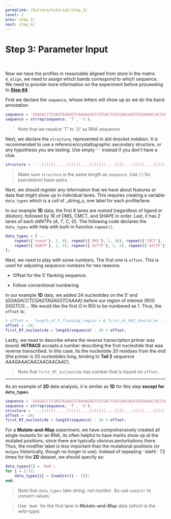 ```yaml
---
permalink: /hitrace/tutorial/step_3/
level: 2
prev: step_2/
next: step_4/
---
```


# Step 3: Parameter Input

<br/>

Now we have the profiles in reasonable aligned from store in the matrix `d_align`, we need to assign which bands correspond to which sequence. We need to provide more information on the experiment before proceeding to [**Step #4**](../step_4/).

First we declare the `sequence`, whose letters will show up as we do the band annotation:

```matlab
sequence = 'GGAGACCTCGAGTAGAGGTCAAAAGGGTCGTGACTGGCGAACAGGTGGGAAACCACCGGGGAGCGACCCCGGCATCGATAGCCGCCCGCCTGGGCAAACAACTCGAGTAGAGTTGACAACAAAGAAACAACAACAACAAC';
sequence = strrep(sequence, 'T', 'U');
```
> Note that we repalce _'T'_ to _'U'_ as RNA sequence.

Next, we declare the `structure`, represented in _dot-bracket_ notation. It is recommended to use a reference/crystallographic secondary structure, or any hypothesis you are testing. Use empty `''` instead if you don't have a clue.

```matlab
structure = '...((((((.....))))))....(((((((....[[[[....(((((....))))).....)))))))...........(((..]]]]...)))...((((((.....)))))).........................';
```

> Make sure `structure` is the same length as `sequence`. Use `[]` for pseudoknot base-pairs.

Next, we should register any information that we have about features or data that might show up in individual lanes. This requires creating a variable `data_types` which is a _cell_ of _string_s, one label for each profile/lane. 

In our example **1D** data, the first 8 lanes are _nomod_ (regardless of ligand or dilution), followed by 16 of DMS, CMCT, and SHAPE in order. Last, it has 2 lanes of each ddNTPs (_A_, _T_, _C_, _G_). The following code declares the `data_types` with help with built-in function `repmat()`.

```matlab
data_types = [ ...
    repmat({'nomod'}, 1, 8), repmat({'DMS'}, 1, 16), repmat({'CMCT'}, 1, 16), repmat({'SHAPE'}, 1, 16), ...
    repmat({'ddATP'}, 1, 2), repmat({'ddTTP'}, 1, 2), repmat({'ddCTP'}, 1, 2), repmat({'ddGTP'}, 1, 2), ...
];
```

Next, we need to play with some numbers. The first one is `offset`. This is used for adjusting sequence numbers for two reasons:

* Offset for the 5&prime; flanking sequence.

* Follow conventional numbering.

In our example **1D** data, we added 24 nucleotides on the 5&prime; end (_GGAGACCTCGAGTAGAGGTCAAAA_) before our region of interest (ROI) _GGGTCG..._. We would like the first _G_ in ROI to be numbered as 1. Thus, the `offset` is:

```matlab
% offset = - length_of_5_flanking_region + N_first_nt_ROI_should_be - 1
offset = -24;
first_RT_nucleotide = length(sequence) - 20 + offset;
```

Lastly, we need to describe where the reverse transcription primer was bound. **HiTRACE** accepts a number describing the first nucleotide that was reverse transcribed. In this case, its the nucleotide 20 residues from the end (the primer is 20 nucleotides long, binding to **Tail 2** sequence _AAAGAAACAACAACAACAAC_).

> Note that `first_RT_nucleotide` has number that is based on `offset`.

<hr/>

As an example of **2D** data analysis, it is similar as **1D** for this step **except for `data_types`**.

```matlab
sequence = 'GGAGACCTCGAGTAGAGGTCAAAAGGGTCGTGACTGGCGAACAGGTGGGAAACCACCGGGGAGCGACCCCGGCATCGATAGCCGCCCGCCTGGGCAAACAACTCGAGTAGAGTTGACAACAAAGAAACAACAACAACAAC';
sequence = strrep(sequence, 'T', 'U');
structure = '...((((((.....))))))....(((((((....[[[[....(((((....))))).....)))))))...........(((..]]]]...)))...((((((.....)))))).........................';
offset = -24;
first_RT_nucleotide = length(sequence) - 20 + offset; 
```

For a **Mutate-and-Map** experiment, we have comprehensively created all single mutants for an RNA, its often helpful to have marks show up at the mutated positions, since there are typically obvious perturbations there. Thus, the modifier label is less important than the mutational positions (or `mutpos` historically, though no longer in use). Instead of repeating `'SHAPE'` 72 times for the **2D** dataset, we should specify as:

```matlab
data_types{1} = 'NaN';
for i = 2:72;
    data_types{i} = [num2str(i - 1)];
end;
```

> Note that `data_types` take _string_, not _number_. So use `num2str` to convert values.

> Use `'NaN'` for the first lane in **Mutate-and-Map** data (which is the wild-type).


